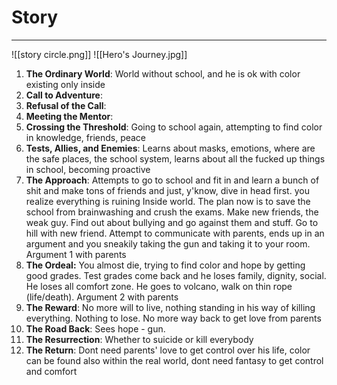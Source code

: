 # Story
---
![[story circle.png]]
![[Hero's Journey.jpg]]
1.  **The Ordinary World**: World without school, and he is ok with color existing only inside
2.  **Call to Adventure**: 
3.  **Refusal of the Call**: 
4.  **Meeting the Mentor**: 
5.  **Crossing the Threshold**: Going to school again, attempting to find color in knowledge, friends, peace
6.  **Tests, Allies, and Enemies**: Learns about masks, emotions, where are the safe places, the school system, learns about all the fucked up things in school, becoming proactive
7.  **The Approach**: Attempts to go to school and fit in and learn a bunch of shit and make tons of friends and just, y'know, dive in head first. you realize everything is ruining Inside world. The plan now is to save the school from brainwashing and crush the exams. Make new friends, the weak guy. Find out about bullying and go against them and stuff. Go to hill with new friend. Attempt to communicate with parents, ends up in an argument and you sneakily taking the gun and taking it to your room. Argument 1 with parents
8.  **The Ordeal:** You almost die, trying to find color and hope by getting good grades. Test grades come back and he loses family, dignity, social. He loses all comfort zone. He goes to volcano, walk on thin rope (life/death). Argument 2 with parents
9.  **The Reward**: No more will to live, nothing standing in his way of killing everything. Nothing to lose. No more way back to get love from parents
10.  **The Road Back**: Sees hope - gun.
11.  **The Resurrection**: Whether to suicide or kill everybody
12.  **The Return**: Dont need parents' love to get control over his life, color can be found also within the real world, dont need fantasy to get control and comfort